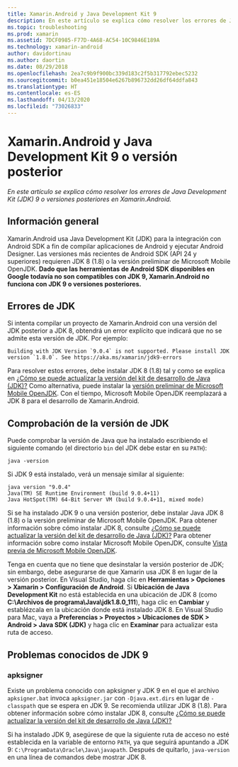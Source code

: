 ```yaml
---
title: Xamarin.Android y Java Development Kit 9
description: En este artículo se explica cómo resolver los errores de Java Development Kit (JDK) 9 o versiones posteriores en Xamarin.Android.
ms.topic: troubleshooting
ms.prod: xamarin
ms.assetid: 7DCF0985-F77D-4A68-AC54-10C9846E189A
ms.technology: xamarin-android
author: davidortinau
ms.author: daortin
ms.date: 08/29/2018
ms.openlocfilehash: 2ea7c9b9f900bc339d183c2f5b317792ebec5232
ms.sourcegitcommit: b0ea451e18504e6267b896732dd26df64ddfa843
ms.translationtype: HT
ms.contentlocale: es-ES
ms.lasthandoff: 04/13/2020
ms.locfileid: "73026833"
---
```

# <a name="xamarinandroid-and-java-development-kit-9-or-later"></a>Xamarin.Android y Java Development Kit 9 o versión posterior

_En este artículo se explica cómo resolver los errores de Java Development Kit (JDK) 9 o versiones posteriores en Xamarin.Android._

## <a name="overview"></a>Información general

Xamarin.Android usa Java Development Kit (JDK) para la integración con Android SDK a fin de compilar aplicaciones de Android y ejecutar Android Designer. Las versiones más recientes de Android SDK (API 24 y superiores) requieren JDK 8 (1.8) o la versión preliminar de Microsoft Mobile OpenJDK. **Dado que las herramientas de Android SDK disponibles en Google todavía no son compatibles con JDK 9, Xamarin.Android no funciona con JDK 9 o versiones posteriores.**

## <a name="jdk-errors"></a>Errores de JDK

Si intenta compilar un proyecto de Xamarin.Android con una versión del JDK posterior a JDK 8, obtendrá un error explícito que indicará que no se admite esta versión de JDK. Por ejemplo:

```shell
Building with JDK Version `9.0.4` is not supported. Please install JDK version `1.8.0`. See https://aka.ms/xamarin/jdk9-errors
```

Para resolver estos errores, debe instalar JDK 8 (1.8) tal y como se explica en [¿Cómo se puede actualizar la versión del kit de desarrollo de Java (JDK)?](~/android/troubleshooting/questions/update-jdk.md)
Como alternativa, puede instalar la [versión preliminar de Microsoft Mobile OpenJDK](~/android/get-started/installation/openjdk.md). Con el tiempo, Microsoft Mobile OpenJDK reemplazará a JDK 8 para el desarrollo de Xamarin.Android.

## <a name="checking-the-jdk-version"></a>Comprobación de la versión de JDK

Puede comprobar la versión de Java que ha instalado escribiendo el siguiente comando (el directorio `bin` del JDK debe estar en su `PATH`):

```shell
java -version
```

Si JDK 9 está instalado, verá un mensaje similar al siguiente:

```shell
java version "9.0.4"
Java(TM) SE Runtime Environment (build 9.0.4+11)
Java HotSpot(TM) 64-Bit Server VM (build 9.0.4+11, mixed mode)
```

Si se ha instalado JDK 9 o una versión posterior, debe instalar Java JDK 8 (1.8) o la versión preliminar de Microsoft Mobile OpenJDK. Para obtener información sobre cómo instalar JDK 8, consulte [¿Cómo se puede actualizar la versión del kit de desarrollo de Java (JDK)?](~/android/troubleshooting/questions/update-jdk.md) Para obtener información sobre como instalar Microsoft Mobile OpenJDK, consulte [Vista previa de Microsoft Mobile OpenJDK](~/android/get-started/installation/openjdk.md).

Tenga en cuenta que no tiene que desinstalar la versión posterior de JDK; sin embargo, debe asegurarse de que Xamarin usa JDK 8 en lugar de la versión posterior. En Visual Studio, haga clic en **Herramientas > Opciones > Xamarin > Configuración de Android**. Si **Ubicación de Java Development Kit** no está establecida en una ubicación de JDK 8 (como **C:\\Archivos de programa\\Java\\jdk1.8.0_111**), haga clic en **Cambiar** y establézcala en la ubicación donde está instalado JDK 8. En Visual Studio para Mac, vaya a **Preferencias > Proyectos > Ubicaciones de SDK > Android > Java SDK (JDK)** y haga clic en **Examinar** para actualizar esta ruta de acceso.

## <a name="known-issues-with-jdk-9"></a>Problemas conocidos de JDK 9

### <a name="apksigner"></a>apksigner

Existe un problema conocido con apksigner y JDK 9 en el que el archivo `apksigner.bat` invoca `apksigner.jar` con `-Djava.ext.dirs` en lugar de `-classpath` que se espera en JDK 9. Se recomienda utilizar JDK 8 (1.8). Para obtener información sobre cómo instalar JDK 8, consulte [¿Cómo se puede actualizar la versión del kit de desarrollo de Java (JDK)?](~/android/troubleshooting/questions/update-jdk.md)

Si ha instalado JDK 9, asegúrese de que la siguiente ruta de acceso no esté establecida en la variable de entorno `PATH`, ya que seguirá apuntando a JDK 9: `C:\ProgramData\Oracle\Java\javapath`. Después de quitarlo, `java-version` en una línea de comandos debe mostrar JDK 8.
